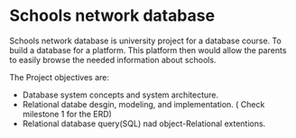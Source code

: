 # Schools network database
Schools network database is university project for a database course. To build a database for a platform. This platform then would allow the parents to easily browse the needed information about schools.

The Project objectives are:
* Database system concepts and system architecture.
* Relational databe desgin, modeling, and implementation. ( Check milestone 1 for the ERD)
* Relational database query(SQL) nad object-Relational extentions.

